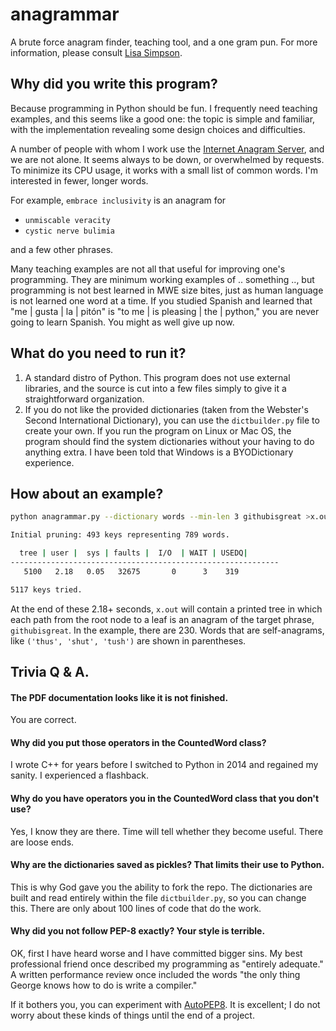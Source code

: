 # anagrammar

A brute force anagram finder, teaching tool, and a one gram pun.
For more information, please consult [Lisa
Simpson](https://www.youtube.com/watch?v=cj71HnSJaUM).

## Why did you write this program?

Because programming in Python should be fun. I frequently need
teaching examples, and this seems like a good one: the topic is
simple and familiar, with the implementation revealing some design
choices and difficulties.

A number of people with whom I work use the [Internet Anagram
Server](https://new.wordsmith.org/anagram/), and we are not alone.
It seems always to be down, or overwhelmed by requests. To minimize
its CPU usage, it works with a small list of common words. I'm
interested in fewer, longer words.

For example, `embrace inclusivity` is an anagram for 

- `unmiscable veracity`
- `cystic nerve bulimia`

and a few other phrases.

Many teaching examples are not all that useful for improving one's
programming. They are minimum working examples of .. something ..,
but programming is not best learned in MWE size bites, just as human
language is not learned one word at a time. If you studied Spanish
and learned that "me | gusta | la | pitón" is "to me | is pleasing
| the | python," you are never going to learn Spanish. You might as
well give up now. 

## What do you need to run it?

1. A standard distro of Python. This program does not use external
libraries, and the source is cut into a few files simply to give
it a straightforward organization.
1. If you do not like the provided dictionaries (taken from the
Webster's Second International Dictionary), you can use the
`dictbuilder.py` file to create your own.  If you run the program
on Linux or Mac OS, the program should find the system dictionaries
without your having to do anything extra. I have been told that
Windows is a BYODictionary experience.

## How about an example?

```bash
python anagrammar.py --dictionary words --min-len 3 githubisgreat >x.out

Initial pruning: 493 keys representing 789 words.

  tree | user |  sys | faults |  I/O  | WAIT | USEDQ|
------------------------------------------------------------
   5100   2.18   0.05   32675       0      3    319

5117 keys tried.
```

At the end of these 2.18+ seconds, `x.out` will contain a printed
tree in which each path from the root node to a leaf is an anagram
of the target phrase, `githubisgreat`. In the example, there are
230. Words that are self-anagrams, like `('thus', 'shut', 'tush')` 
are shown in parentheses.

## Trivia Q & A.

#### The PDF documentation looks like it is not finished.

You are correct.

#### Why did you put those operators in the CountedWord class?

I wrote C++ for years before I switched to Python in 2014 and
regained my sanity. I experienced a flashback.

#### Why do you have operators you in the CountedWord class that you don't use?

Yes, I know they are there. Time will tell whether they become
useful. There are loose ends.

#### Why are the dictionaries saved as pickles? That limits their use to Python. 

This is why God gave you the ability to fork the repo. The dictionaries are
built and read entirely within the file `dictbuilder.py`, so you can change
this. There are only about 100 lines of code that do the work. 

#### Why did you not follow PEP-8 exactly? Your style is terrible. 

OK, first I have heard worse and I have committed bigger sins. My best 
professional friend once described my programming as "entirely adequate." A
written performance review once included the words "the only thing
George knows how to do is write a compiler."

If it bothers you, you can experiment with
[AutoPEP8](https://pypi.org/project/autopep8/0.8/).  It is excellent;
I do not worry about these kinds of things until the end of a project.

